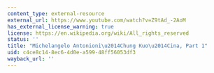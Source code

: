```yaml
---
content_type: external-resource
external_url: https://www.youtube.com/watch?v=Z9tAd_-2AoM
has_external_license_warning: true
license: https://en.wikipedia.org/wiki/All_rights_reserved
status: ''
title: "Michelangelo Antonioni\u2014Chung Kuo\u2014Cina, Part 1"
uid: c4ce8c14-8ec6-4d0e-a599-48ff56053df3
wayback_url: ''
---
```

